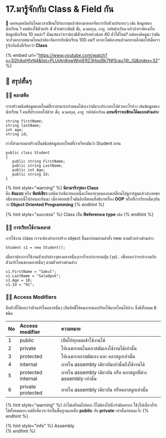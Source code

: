 # 17.มารู้จักกับ Class & Field กัน

💬 เคยหงุดหงิดกันไหมเวลาเขียนโปรแกรมแล้วต้องมาคอยจัดการกับตัวแปรเยอะๆ เช่น ข้อมูลของนักเรียน 1 คนต้องใช้ตัวแปร 4 ตัวเพราะมันมี _ชื่อ, นามสกุล, อายุ, รหัสนักเรียน_ แล้วถ้าเราต้องเก็บข้อมูลนักเรียน 10 คนล่ะ? นั่นแสดงว่าเราต้องมีตัวแปรอย่างน้อย 40 ตัวใช่ไหม? แต่ลองคิดดูนะว่ามันจะปวดกบาลขนาดไหนถ้าต้องจัดการกับนักเรียน 100 คน!! เอาละไม่ต้องทนปวดกบาลอีกต่อไปเมื่อเรารู้จักกับสิ่งที่เรียกว่า **Class** 

{% embed url="https://www.youtube.com/watch?v=3l2hAqHfxN4&list=PLUjAn8nwWnijERZ3HpzBk7NfSrau74\_lQ&index=32" %}

## 🎯 สรุปสั้นๆ

### 👨‍🚀 คลาสคือ

การสร้างชนิดข้อมูลแบบใหม่ที่เราสามารถกำหนดได้เองว่ามันจะประกอบไปด้วยอะไรบ้าง เช่นข้อมูลของนักเรียน 1 คนที่ประกอบไปด้วย _ชื่อ, นามสกุล, อายุ, รหัสนักเรียน **แทนที่เราจะเขียนโค๊ดแบบด้านล่าง**_

```text
string firstName;
string lastName;
int age;
string id;
```

เราก็สามารถมาสร้างเป็นชนิดข้อมูลแบบใหม่ที่เราเรียกมันว่า Student แทน

```text
public class Student
{
   public string FirstName;
   public string LastName;
   public int Age;
   public string Id;
}
```

{% hint style="warning" %}
**นิยามจริงๆของ Class**  
คือ **ต้นแบบ** หรือ **พิมพ์เขียว** แต่คิดว่าอธิบายแบบนี้ละก็หลายๆคนคงกดเปลี่ยนไปดูการ์ตูนแล้วล่ะเลยขออธิบายแบบนี้ไปก่อนละกันนะ เดี๋ยวค่อยเข้าใจมันอีกทีตอนที่อธิบายเรื่อง **OOP** หรือที่เราเรียกเต็มๆกันว่า **Object Oriented Programming**
{% endhint %}

{% hint style="success" %}
Class เป็น **Reference type** เด้อ
{% endhint %}

### 👨‍🚀 การเรียกใช้งานคลาส

การใช้งาน class เราจะต้องทำการสร้าง object ขึ้นมาก่อนผ่านคำสั่ง new ตามตัวอย่างด้านล่าง

```text
Student s1 = new Student();
```

เมื่อเราต้องการใช้งานตัวแปรต่างๆของคลาสนั้นๆเราก็จะทำการกดปุ่ม \(จุด\) . เพื่อบอกว่าจะทำงานกับตัวแปรไหนของคลาสนั้นๆ ตามตัวอย่างด้านล่าง

```text
s1.FirstName = "Sakul";
s1.LastName = "Saladpuk";
s1.Age = 18;
s1.Id = "01";
```

### 👨‍🚀 Access Modifiers

คือตัวที่ใช้บอกว่าตัวแปรในคลาสนั้นๆ เปิดสิทธิ์ให้คนภายนอกเรียกใช้แบบไหนได้บ้าง ซึ่งมีทั้งหมด 6 ชนิด

| No | Access modifier | ความหมาย |
| :--- | :--- | :--- |
| 1 | public | เปิดให้ทุกคนเข้าใช้งานได้ |
| 2 | private | ให้เฉพาะคนในคลาสมันเองใช้งานได้เท่านั้น |
| 3 | protected | ให้เฉพาะคลาสมันเอง และ คลาสลูกเท่านั้น |
| 4 | internal | ภายใน assembly เดียวกันเท่านั้นถึงใช้งานได้ |
| 5 | protected internal | ภายใน assembly เดียวกัน หรือ คลาสลูกที่ต่าง assembly เท่านั้น |
| 6 | private protected | ภายใน assembly เดียวกัน หรือคลาสลูกเท่านั้น |

{% hint style="warning" %}
ถ้าไม่เตรียมไปสอบ ก็ไม่ต้องไปนั่งจำมันหรอก ใช้ๆไปเดี๋ยวก็จำได้ทั้งหมดเอง แต่สิ่งที่ควระจำเป็นพื้นฐานเลยคือ **public** กับ **private** เท่านั้นก่อนนะจ๊ะ
{% endhint %}

{% hint style="info" %}
Assembly  
{% endhint %}

